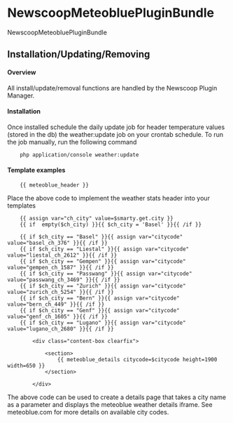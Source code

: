 NewscoopMeteobluePluginBundle
===================

NewscoopMeteobluePluginBundle

## Installation/Updating/Removing
#### Overview

All install/update/removal functions are handled by the Newscoop Plugin Manager.

#### Installation

Once installed schedule the daily update job for header temperature values (stored in the db) the weather:update job on your crontab schedule.  To run the job manually, run the following command


```
    php application/console weather:update
```

#### Template examples

```
    {{ meteoblue_header }}
```

Place the above code to implement the weather stats header into your templates

```
    {{ assign var="ch_city" value=$smarty.get.city }}
    {{ if  empty($ch_city) }}{{ $ch_city = 'Basel' }}{{ /if }}

    {{ if $ch_city == "Basel" }}{{ assign var="citycode" value="basel_ch_376" }}{{ /if }}
    {{ if $ch_city == "Liestal" }}{{ assign var="citycode" value="liestal_ch_2612" }}{{ /if }}
    {{ if $ch_city == "Gempen" }}{{ assign var="citycode" value="gempen_ch_1587" }}{{ /if }}
    {{ if $ch_city == "Passwang" }}{{ assign var="citycode" value="passwang_ch_3469" }}{{ /if }}
    {{ if $ch_city == "Zurich" }}{{ assign var="citycode" value="zurich_ch_5254" }}{{ /if }}
    {{ if $ch_city == "Bern" }}{{ assign var="citycode" value="bern_ch_449" }}{{ /if }}  
    {{ if $ch_city == "Genf" }}{{ assign var="citycode" value="genf_ch_1605" }}{{ /if }}
    {{ if $ch_city == "Lugano" }}{{ assign var="citycode" value="lugano_ch_2680" }}{{ /if }}    

        <div class="content-box clearfix">

            <section>
                {{ meteoblue_details citycode=$citycode height=1900 width=650 }}
            </section>

        </div>
```

The above code can be used to create a details page that takes a city name as a parameter and displays the meteoblue weather details iframe.  See meteoblue.com for more details on available city codes.
